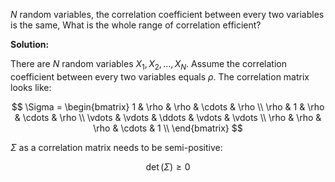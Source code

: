 $N$ random variables, the correlation coefficient between every two variables is the same, What is the whole range of correlation efficient?

**Solution:**

There are $N$ random variables $X_1, X_2, \ldots , X_{N}$. Assume the correlation coefficient between every two variables equals $\rho$. The correlation matrix looks like:

$$
\Sigma = \begin{bmatrix} 
    1 & \rho & \rho & \cdots & \rho \\
    \rho & 1 & \rho & \cdots & \rho \\
    \vdots & \vdots & \ddots & \vdots & \vdots \\
    \rho & \rho & \rho & \cdots & 1 \\
\end{bmatrix} 
$$

$\Sigma$ as a correlation matrix needs to be semi-positive:

$$
\det(\Sigma) \ge 0
$$

